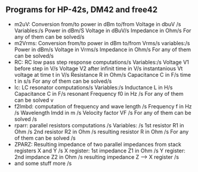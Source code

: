 ## Programs for HP-42s, DM42 and free42

- m2uV: Conversion from/to power in dBm to/from Voltage in dbuV /s
  Variables:/s
  Power in dBm/S
  Voltage in dBuV/s
  Impedance in Ohm/s
  For any of them can be solved/s
- m2Vrms: Conversion from/to power in dBm to/from Vrms/s
  variables:/s
  Power in dBm/s
  Voltage in Vrms/s
  Impedance in Ohm/s
  For any of them can be solved/s
- RC: RC low pass step response computations/s
  Variables:/s
  Voltage V1 before step in V/s
  Voltage V2 after infinit time in V/s
  instantanious Vt voltage at time t in V/s
  Resistance R in Ohm/s
  Capacitance C in F/s
  time t in s/s
  For any of them can be solved/s
- lc: LC resonator computations/s
  Variables:/s
  Inductance L in H/s
  Capacitance C in F/s
  resonant Frequency f0 in Hz /s
  For any of them can be solved v
- f2lmbd: computation of frequency and wave length /s
  Frequency f in Hz /s
  Wavelength lmdd in m /s
  Velocity factor VF /s
  For any of them can be solved /s
- rparr: parallel resistors computations /s
  Variables: /s
  1st resistor R1 in Ohm /s
  2nd resistor R2 in Ohm /s
  resulting resistor R in Ohm /s
  For any of them can be solved /s
- ZPARZ: Resulting impedance of two parallel impedances from stack registers X and Y /s
  X register: 1st impedance Z1 in Ohm /s
  Y register: 2nd impdance Z2 in Ohm /s
  resulting impedance Z  --> X register /s
- and some stuff more /s
